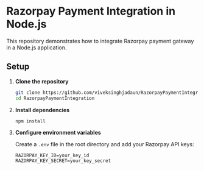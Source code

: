 # Razorpay Payment Integration in Node.js

This repository demonstrates how to integrate Razorpay payment gateway in a Node.js application.

## Setup

1. **Clone the repository**

    ```bash
    git clone https://github.com/viveksinghjadaun/RazorpayPaymentIntegration.git
    cd RazorpayPaymentIntegration
    ```

2. **Install dependencies**

    ```bash
    npm install
    ```

3. **Configure environment variables**

    Create a `.env` file in the root directory and add your Razorpay API keys:

    ```plaintext
    RAZORPAY_KEY_ID=your_key_id
    RAZORPAY_KEY_SECRET=your_key_secret
    ```


